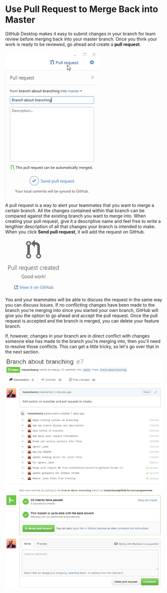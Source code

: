 # Use Pull Request to Merge Back into Master

GitHub Desktop makes it easy to submit changes in your branch for team review before merging back into your master branch. Once you think your work is ready to be reviewed, go ahead and create a **pull request**.

![Pull Request](images/pull-request.png)

A pull request is a way to alert your teammates that you want to merge a certain branch. All the changes contained within that branch can be compared against the existing branch you want to merge into. When creating your pull request, give it a descriptive name and feel free to write a lengthier description of all that changes your branch is intended to make. When you click **Send pull request**, it will add the request on GitHub.

![Pull Request Sent](images/pull-request-sent.png)

You and your teammates will be able to discuss the request in the same way you can discuss Issues. If no conflicting changes have been made to the branch you're merging into since you started your own branch, GitHub will give you the option to go ahead and accept the pull request. Once the pull request is accepted and the branch is merged, you can delete your feature branch.

If, however, changes in your branch are in direct conflict with changes someone else has made to the branch you're merging into, then you'll need to resolve those conflicts. This can get a little tricky, so let's go over that in the next section.

![Pull Request on GitHub](images/pull-request-discussion.png)
